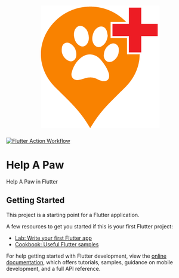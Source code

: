 [Code Lab]: https://docs.flutter.dev/get-started/codelab
[Cookbook]: https://docs.flutter.dev/cookbook
[Flutter]: https://docs.flutter.dev/

<a href="https://github.com/HelpAPaw/Flutter">
  <h1 align="center">
    <picture>
      <img src="https://github.com/HelpAPaw/Flutter/blob/main/assets/images/logo.jpg">
    </picture>
  </h1>
</a>

[![Flutter Action Workflow](https://github.com/HelpAPaw/Flutter/actions/workflows/flutter.yml/badge.svg)](https://github.com/HelpAPaw/Flutter/actions/workflows/flutter.yml)

# Help A Paw

Help A Paw in Flutter

## Getting Started

This project is a starting point for a Flutter application.

A few resources to get you started if this is your first Flutter project:

- [Lab: Write your first Flutter app][Code Lab]
- [Cookbook: Useful Flutter samples][Cookbook]

For help getting started with Flutter development, view the
[online documentation][Flutter], which offers tutorials,
samples, guidance on mobile development, and a full API reference.
